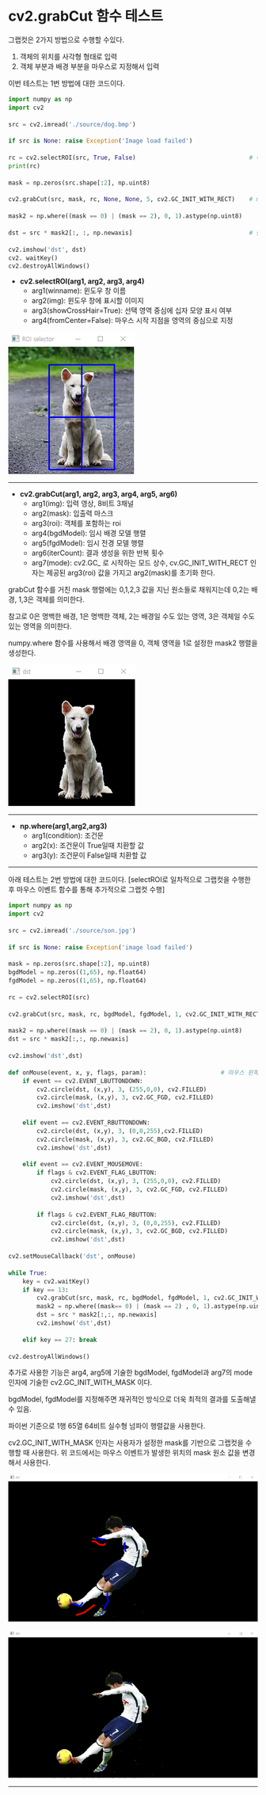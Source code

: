 # cv2.grabCut 함수 테스트 

그랩컷은 2가지 방법으로 수행할 수있다.

1. 객체의 위치를 사각형 형태로 입력
2. 객체 부분과 배경 부분을 마우스로 지정해서 입력

이번 테스트는 1번 방법에 대한 코드이다.
```python
import numpy as np
import cv2

src = cv2.imread('./source/dog.bmp')

if src is None: raise Exception('Image load failed')

rc = cv2.selectROI(src, True, False)                                # 마우스 드래그로 roi 영역을 설정
print(rc)

mask = np.zeros(src.shape[:2], np.uint8)

cv2.grabCut(src, mask, rc, None, None, 5, cv2.GC_INIT_WITH_RECT)    # mask 값이 변경된다.

mask2 = np.where((mask == 0) | (mask == 2), 0, 1).astype(np.uint8)

dst = src * mask2[:, :, np.newaxis]                                 # src는 컬러 영상이므로 차원을 맞춰줌

cv2.imshow('dst', dst)
cv2. waitKey()
cv2.destroyAllWindows()
```
+ **cv2.selectROI(arg1, arg2, arg3, arg4)**
  - arg1(winname): 윈도우 창 이름
  - arg2(img): 윈도우 창에 표시할 이미지
  - arg3(showCrossHair=True): 선택 영역 중심에 십자 모양 표시 여부
  - arg4(fromCenter=False): 마우스 시작 지점을 영역의 중심으로 지정

![selectROI](./winimage/20220712_153519.png)

---
+ **cv2.grabCut(arg1, arg2, arg3, arg4, arg5, arg6)**
  - arg1(img): 입력 영상, 8비트 3채널
  - arg2(mask): 입출력 마스크
  - arg3(roi): 객체를 포함하는 roi 
  - arg4(bgdModel): 임시 배경 모델 행렬
  - arg5(fgdModel): 임시 전경 모델 행렬
  - arg6(iterCount): 결과 생성을 위한 반복 횟수
  - arg7(mode): cv2.GC_ 로 시작하는 모드 상수, cv.GC_INIT_WITH_RECT 인자는 제공된 arg3(roi) 값을 가지고 arg2(mask)를 초기화 한다.

grabCut 함수를 거친 mask 행렬에는 0,1,2,3 값을 지닌 원소들로 채워지는데 0,2는 배경, 1,3은 객체를 의미한다.

참고로 0은 명백한 배경, 1은 명백한 객체, 2는 배경일 수도 있는 영역, 3은 객체일 수도 있는 영역을 의미한다.

numpy.where 함수를 사용해서 배경 영역을 0, 객체 영역을 1로 설정한 mask2 행렬을 생성한다.

![grabCut](./winimage/20220712_154822.png)

---
+ **np.where(arg1,arg2,arg3)**
  - arg1(condition): 조건문
  - arg2(x): 조건문이 True일때 치환할 값
  - arg3(y): 조건문이 False일때 치환할 값

---

아래 테스트는 2번 방법에 대한 코드이다. [selectROI로 일차적으로 그랩컷을 수행한 후 마우스 이벤트 함수를 통해 추가적으로 그랩컷 수행]
```python
import numpy as np
import cv2

src = cv2.imread('./source/son.jpg')

if src is None: raise Exception('image load failed')

mask = np.zeros(src.shape[:2], np.uint8)
bgdModel = np.zeros((1,65), np.float64)
fgdModel = np.zeros((1,65), np.float64)

rc = cv2.selectROI(src)

cv2.grabCut(src, mask, rc, bgdModel, fgdModel, 1, cv2.GC_INIT_WITH_RECT)

mask2 = np.where((mask == 0) | (mask == 2), 0, 1).astype(np.uint8)
dst = src * mask2[:,:, np.newaxis]
 
cv2.imshow('dst',dst)

def onMouse(event, x, y, flags, param):                     # 마우스 왼쪽 버튼 드래그 --> 객체, 오른쪽 --> 배경
    if event == cv2.EVENT_LBUTTONDOWN:
        cv2.circle(dst, (x,y), 3, (255,0,0), cv2.FILLED)
        cv2.circle(mask, (x,y), 3, cv2.GC_FGD, cv2.FILLED)
        cv2.imshow('dst',dst)
    
    elif event == cv2.EVENT_RBUTTONDOWN:
        cv2.circle(dst, (x,y), 3, (0,0,255),cv2.FILLED)
        cv2.circle(mask, (x,y), 3, cv2.GC_BGD, cv2.FILLED)
        cv2.imshow('dst',dst)

    elif event == cv2.EVENT_MOUSEMOVE:
        if flags & cv2.EVENT_FLAG_LBUTTON:
            cv2.circle(dst, (x,y), 3, (255,0,0), cv2.FILLED)
            cv2.circle(mask, (x,y), 3, cv2.GC_FGD, cv2.FILLED)
            cv2.imshow('dst',dst)

        if flags & cv2.EVENT_FLAG_RBUTTON:
            cv2.circle(dst, (x,y), 3, (0,0,255), cv2.FILLED)
            cv2.circle(mask, (x,y), 3, cv2.GC_BGD, cv2.FILLED)
            cv2.imshow('dst',dst)    

cv2.setMouseCallback('dst', onMouse)

while True:
    key = cv2.waitKey()
    if key == 13:
        cv2.grabCut(src, mask, rc, bgdModel, fgdModel, 1, cv2.GC_INIT_WITH_MASK)
        mask2 = np.where((mask== 0) | (mask == 2) , 0, 1).astype(np.uint8)
        dst = src * mask2[:,:, np.newaxis]
        cv2.imshow('dst',dst)

    elif key == 27: break

cv2.destroyAllWindows()
```

추가로 사용한 기능은 arg4, arg5에 기술한 bgdModel, fgdModel과 arg7의 mode 인자에 기술한 cv2.GC_INIT_WITH_MASK 이다.

bgdModel, fgdModel를 지정해주면 재귀적인 방식으로 더욱 최적의 결과를 도출해낼 수 있음.

파이썬 기준으로 1행 65열 64비트 실수형 넘파이 행렬값을 사용한다.

cv2.GC_INIT_WITH_MASK 인자는 사용자가 설정한 mask를 기반으로 그랩컷을 수행할 때 사용한다. 위 코드에서는 마우스 이벤트가 발생한 위치의 mask 원소 값을 변경해서 사용한다.

![grabCut2](./winimage/20220714_211555.png)

![grabCut2_1](./winimage/20220714_211544.png) 

---
